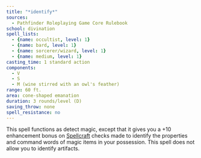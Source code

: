 ```yaml
---
title: "*identify*"
sources:
  - Pathfinder Roleplaying Game Core Rulebook
school: divination
spell_lists:
  - {name: occultist, level: 1}
  - {name: bard, level: 1}
  - {name: sorcerer/wizard, level: 1}
  - {name: medium, level: 1}
casting_time: 1 standard action
components:
  - V
  - S
  - M (wine stirred with an owl's feather)
range: 60 ft.
area: cone-shaped emanation
duration: 3 rounds/level (D)
saving_throw: none
spell_resistance: no
---
```


This spell functions as detect magic, except that it gives you a +10 enhancement bonus on [Spellcraft](/skills/spellcraft/) checks made to identify the properties and command words of magic items in your possession. This spell does not allow you to identify artifacts.

